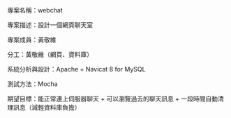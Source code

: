 專案名稱：webchat

專案描述：設計一個網頁聊天室



專案成員：黃敬維

分工：黃敬維（網頁、資料庫）



系統分析與設計：Apache + Navicat 8 for MySQL

測試方法：Mocha

期望目標：能正常連上伺服器聊天 + 可以瀏覽過去的聊天訊息 + 一段時間自動清理訊息（減輕資料庫負擔）

